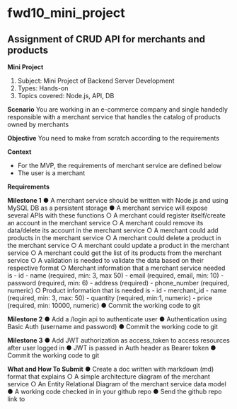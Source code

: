 # fwd10_mini_project
## Assignment of CRUD API for merchants and products

**Mini Project**
1.	Subject: Mini Project of Backend Server Development
2.	Types: Hands-on
3.	Topics covered: Node.js, API, DB

**Scenario**
You are working in an e-commerce company and single handedly responsible with a merchant service that handles the catalog of products owned by merchants

**Objective**
You need to make from scratch according to the requirements

**Context**
- For the MVP, the requirements of merchant service are defined below
- The user is a merchant

**Requirements**

**Milestone 1**
●	A merchant service should be written with Node.js and using MySQL DB as a persistent storage
●	A merchant service will expose several APIs with these functions
  ○	A merchant could register itself/create an account in the merchant service
  ○	A merchant could remove its data/delete its account in the merchant service
  ○	A merchant could add products in the merchant service
  ○	A merchant could delete a product in the merchant service
  ○	A merchant could update a product in the merchant service
  ○	A merchant could get the list of its products from the merchant service
  ○	A validation is needed to validate the data based on their respective format
  ○	Merchant information that a merchant service needed is
    - id
    - name (required, min: 3, max 50)
    - email (required, email, min: 10)
    - password (required, min: 6)
    - address (required)
    - phone_number (required, numeric)
  ○	Product information that is needed is
    - id
    -	merchant_id
    - name (required, min: 3, max: 50)
    -	quantity (required, min:1, numeric)
    -	price (required, min: 10000, numeric)
●	Commit the working code to git

**Milestone 2**
●	Add a /login api to authenticate user
●	Authentication using Basic Auth (username and password)
●	Commit the working code to git

**Milestone 3**
●	Add JWT authorization as access_token to access resources after user logged in
●	JWT is passed in Auth header as Bearer token
●	Commit the working code to git

**What and How To Submit**
●	Create a doc written with markdown (md) format that explains
  ○	A simple architecture diagram of the merchant service
  ○	An Entity Relational Diagram of the merchant service data model
●	A working code checked in in your github repo
●	Send the github repo link to <TODO>
